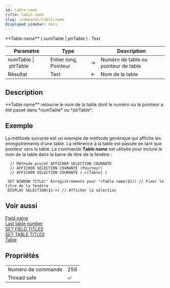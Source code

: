 ```yaml
---
id: table-name
title: Table name
slug: /commands/table-name
displayed_sidebar: docs
---
```


<!--REF #_command_.Table name.Syntax-->**Table name** ( numTable | ptrTable ) : Text<!-- END REF-->
<!--REF #_command_.Table name.Params-->
| Paramètre | Type |  | Description |
| --- | --- | --- | --- |
| numTable &#124; ptrTable | Entier long, Pointeur | &#8594;  | Numéro de table ou pointeur de table |
| Résultat | Text | &#8592; | Nom de la table |

<!-- END REF-->

## Description 

<!--REF #_command_.Table name.Summary-->**Table name** retourne le nom de la table dont le numéro ou le pointeur a été passé dans *numTable* ou *ptrTable*.<!-- END REF-->

## Exemple 

La méthode suivante est un exemple de méthode générique qui affiche les enregistrements d'une table. La référence à la table est passée en tant que pointeur vers la table. La commande **Table name** est utilisée pour inclure le nom de la table dans la barre de titre de la fenêtre :

```4d
  // Méthode projet AFFICHER SELECTION COURANTE
  // AFFICHER SELECTION COURANTE (Pointeur)
  // AFFICHER SELECTION COURANTE (->[Table] )
 
 SET WINDOW TITLE(" Enregistrements pour "+Table name($1)) // Fixer le titre de la fenêtre
 DISPLAY SELECTION($1->) // Afficher la sélection
```

## Voir aussi 

[Field name](field-name.md)  
[Last table number](last-table-number.md)  
[SET FIELD TITLES](set-field-titles.md)  
[SET TABLE TITLES](set-table-titles.md)  
[Table](table.md)  

## Propriétés

|  |  |
| --- | --- |
| Numéro de commande | 256 |
| Thread safe | &check; |


